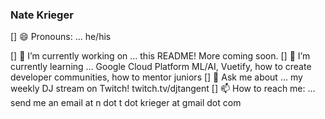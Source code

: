 ### Nate Krieger
[] 😄 Pronouns: ... he/his

[] 🔭 I’m currently working on ... this README!  More coming soon.
[] 🌱 I’m currently learning ... Google Cloud Platform ML/AI, Vuetify, how to create developer communities, how to mentor juniors
[] 💬 Ask me about ... my weekly DJ stream on Twitch! twitch.tv/djtangent
[] 📫 How to reach me: ... send me an email at n dot t dot krieger at gmail dot com
